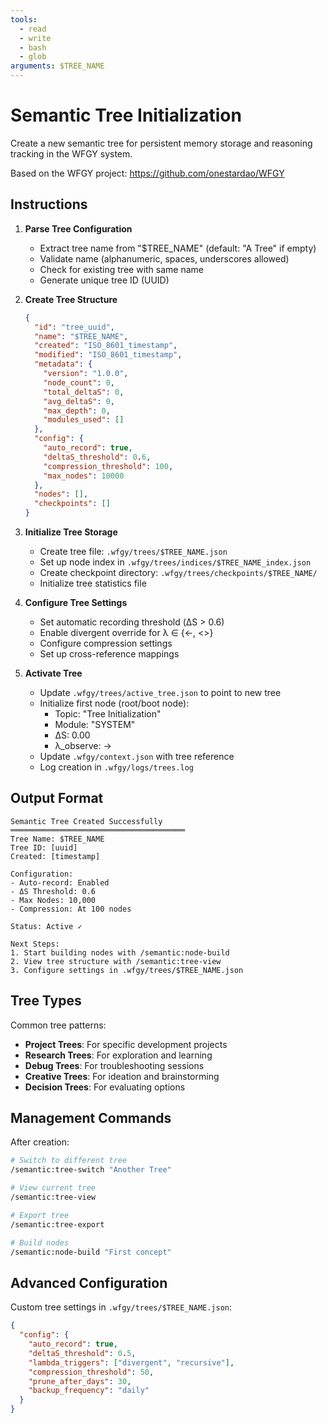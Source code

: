 ```yaml
---
tools:
  - read
  - write
  - bash
  - glob
arguments: $TREE_NAME
---
```


# Semantic Tree Initialization

Create a new semantic tree for persistent memory storage and reasoning tracking in the WFGY system.

Based on the WFGY project: https://github.com/onestardao/WFGY

## Instructions

1. **Parse Tree Configuration**
   - Extract tree name from "$TREE_NAME" (default: "A Tree" if empty)
   - Validate name (alphanumeric, spaces, underscores allowed)
   - Check for existing tree with same name
   - Generate unique tree ID (UUID)

2. **Create Tree Structure**
   ```json
   {
     "id": "tree_uuid",
     "name": "$TREE_NAME",
     "created": "ISO_8601_timestamp",
     "modified": "ISO_8601_timestamp",
     "metadata": {
       "version": "1.0.0",
       "node_count": 0,
       "total_deltaS": 0,
       "avg_deltaS": 0,
       "max_depth": 0,
       "modules_used": []
     },
     "config": {
       "auto_record": true,
       "deltaS_threshold": 0.6,
       "compression_threshold": 100,
       "max_nodes": 10000
     },
     "nodes": [],
     "checkpoints": []
   }
   ```

3. **Initialize Tree Storage**
   - Create tree file: `.wfgy/trees/$TREE_NAME.json`
   - Set up node index in `.wfgy/trees/indices/$TREE_NAME_index.json`
   - Create checkpoint directory: `.wfgy/trees/checkpoints/$TREE_NAME/`
   - Initialize tree statistics file

4. **Configure Tree Settings**
   - Set automatic recording threshold (ΔS > 0.6)
   - Enable divergent override for λ ∈ {←, <>}
   - Configure compression settings
   - Set up cross-reference mappings

5. **Activate Tree**
   - Update `.wfgy/trees/active_tree.json` to point to new tree
   - Initialize first node (root/boot node):
     * Topic: "Tree Initialization"
     * Module: "SYSTEM"
     * ΔS: 0.00
     * λ_observe: →
   - Update `.wfgy/context.json` with tree reference
   - Log creation in `.wfgy/logs/trees.log`

## Output Format

```
Semantic Tree Created Successfully
═══════════════════════════════════════
Tree Name: $TREE_NAME
Tree ID: [uuid]
Created: [timestamp]

Configuration:
- Auto-record: Enabled
- ΔS Threshold: 0.6
- Max Nodes: 10,000
- Compression: At 100 nodes

Status: Active ✓

Next Steps:
1. Start building nodes with /semantic:node-build
2. View tree structure with /semantic:tree-view
3. Configure settings in .wfgy/trees/$TREE_NAME.json
```

## Tree Types

Common tree patterns:
- **Project Trees**: For specific development projects
- **Research Trees**: For exploration and learning
- **Debug Trees**: For troubleshooting sessions
- **Creative Trees**: For ideation and brainstorming
- **Decision Trees**: For evaluating options

## Management Commands

After creation:
```bash
# Switch to different tree
/semantic:tree-switch "Another Tree"

# View current tree
/semantic:tree-view

# Export tree
/semantic:tree-export

# Build nodes
/semantic:node-build "First concept"
```

## Advanced Configuration

Custom tree settings in `.wfgy/trees/$TREE_NAME.json`:
```json
{
  "config": {
    "auto_record": true,
    "deltaS_threshold": 0.5,
    "lambda_triggers": ["divergent", "recursive"],
    "compression_threshold": 50,
    "prune_after_days": 30,
    "backup_frequency": "daily"
  }
}
```